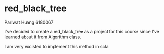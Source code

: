 # red_black_tree

Pariwat Huang 6180067

I've decided to create a red_black_tree as a project for this course since I've learned about it from Algorithm class. 

I am very excisted to implement this method in scla.
